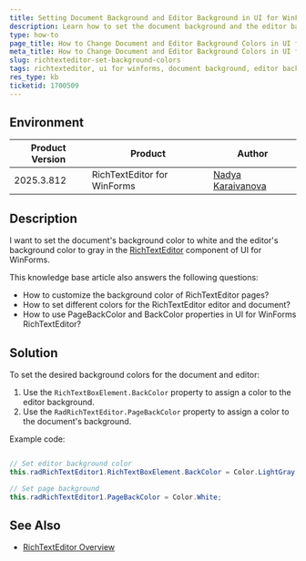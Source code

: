 ```yaml
---
title: Setting Document Background and Editor Background in UI for WinForms RichTextEditor
description: Learn how to set the document background and the editor background in UI for WinForms RichTextEditor.
type: how-to
page_title: How to Change Document and Editor Background Colors in UI for WinForms RichTextEditor
meta_title: How to Change Document and Editor Background Colors in UI for WinForms RichTextEditor
slug: richtexteditor-set-background-colors
tags: richtexteditor, ui for winforms, document background, editor background, pagebackcolor, backcolor
res_type: kb
ticketid: 1700509
---
```


## Environment

|Product Version|Product|Author|
|----|----|----|
|2025.3.812|RichTextEditor for WinForms|[Nadya Karaivanova](https://www.telerik.com/blogs/author/nadya-karaivanova)|

## Description

I want to set the document's background color to white and the editor's background color to gray in the [RichTextEditor](https://docs.telerik.com/devtools/winforms/controls/richtexteditor/overview) component of UI for WinForms.

This knowledge base article also answers the following questions:
- How to customize the background color of RichTextEditor pages?
- How to set different colors for the RichTextEditor editor and document?
- How to use PageBackColor and BackColor properties in UI for WinForms RichTextEditor?

## Solution

To set the desired background colors for the document and editor:

1. Use the `RichTextBoxElement.BackColor` property to assign a color to the editor background.
2. Use the `RadRichTextEditor.PageBackColor` property to assign a color to the document's background.

Example code:

````C#

// Set editor background color
this.radRichTextEditor1.RichTextBoxElement.BackColor = Color.LightGray;

// Set page background
this.radRichTextEditor1.PageBackColor = Color.White;

````

## See Also

* [RichTextEditor Overview](https://docs.telerik.com/devtools/winforms/controls/richtexteditor/overview)
